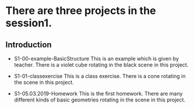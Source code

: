 # There are three projects in the session1.

## Introduction

* S1-00-example-BasicStructure
This is an example which is given by teacher. There is a violet cube rotating in the black scene in this project.

* S1-01-classexercise
This is a class exercise. There is a cone rotating in the scene in this project.

* S1-05.03.2019-Homework
This is the first homework. There are many different kinds of basic geometries rotating in the scene in this project. 
